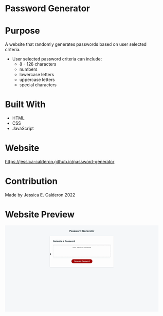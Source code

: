 # Password Generator

# Purpose
A website that randomly generates passwords based on user selected criteria. 
* User selected password criteria can include:
    * 8 - 128 characters
    * numbers
    * lowercase letters
    * uppercase letters
    * special characters

# Built With
* HTML
* CSS
* JavaScript

# Website
https://jessica-calderon.github.io/password-generator

# Contribution
Made by Jessica E. Calderon
2022

# Website Preview
![index_screenshot](./assets/images/password-generator.gif)